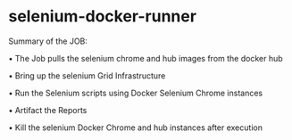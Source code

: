# selenium-docker-runner

Summary of the JOB:

•	The Job pulls the selenium chrome and hub images from the docker hub

•	Bring up the selenium Grid Infrastructure

•	Run the Selenium scripts using Docker Selenium Chrome instances

•	Artifact the Reports

•	Kill the selenium Docker Chrome and hub instances after execution


